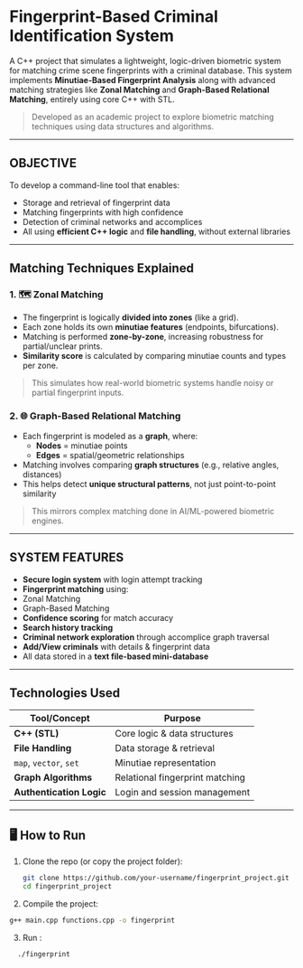 #  Fingerprint-Based Criminal Identification System

A C++ project that simulates a lightweight, logic-driven biometric system for matching crime scene fingerprints with a criminal database. This system implements **Minutiae-Based Fingerprint Analysis** along with advanced matching strategies like **Zonal Matching** and **Graph-Based Relational Matching**, entirely using core C++ with STL.

>  Developed as an academic project to explore biometric matching techniques using data structures and algorithms.

---

##  OBJECTIVE

To develop a command-line tool that enables:
- Storage and retrieval of fingerprint data
- Matching fingerprints with high confidence
- Detection of criminal networks and accomplices
- All using **efficient C++ logic** and **file handling**, without external libraries

---

##   Matching Techniques Explained

### 1. 🗺️ Zonal Matching
- The fingerprint is logically **divided into zones** (like a grid).
- Each zone holds its own **minutiae features** (endpoints, bifurcations).
- Matching is performed **zone-by-zone**, increasing robustness for partial/unclear prints.
- **Similarity score** is calculated by comparing minutiae counts and types per zone.

> This simulates how real-world biometric systems handle noisy or partial fingerprint inputs.

### 2. 🌐 Graph-Based Relational Matching
- Each fingerprint is modeled as a **graph**, where:
  - **Nodes** = minutiae points
  - **Edges** = spatial/geometric relationships
- Matching involves comparing **graph structures** (e.g., relative angles, distances)
- This helps detect **unique structural patterns**, not just point-to-point similarity

> This mirrors complex matching done in AI/ML-powered biometric engines.

---

##  SYSTEM FEATURES

-  **Secure login system** with login attempt tracking
-  **Fingerprint matching** using:
  - Zonal Matching
  - Graph-Based Matching
-  **Confidence scoring** for match accuracy
-  **Search history tracking**
-  **Criminal network exploration** through accomplice graph traversal
- **Add/View criminals** with details & fingerprint data
-  All data stored in a **text file-based mini-database**

---

##  Technologies Used

| Tool/Concept          | Purpose                          |
|-----------------------|----------------------------------|
| **C++ (STL)**          | Core logic & data structures     |
| **File Handling**      | Data storage & retrieval         |
| `map`, `vector`, `set` | Minutiae representation          |
| **Graph Algorithms**   | Relational fingerprint matching  |
| **Authentication Logic** | Login and session management |

---

## 🖥️ How to Run

1. Clone the repo (or copy the project folder):
   ```bash
   git clone https://github.com/your-username/fingerprint_project.git
   cd fingerprint_project
2. Compile the project:

 ```bash
 g++ main.cpp functions.cpp -o fingerprint
 ```
3. Run :
```bash
  ./fingerprint
 ```



